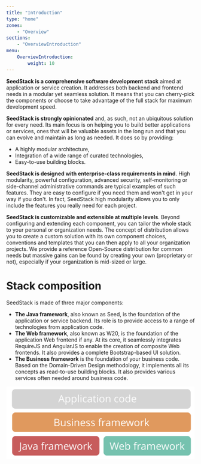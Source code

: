 ```yaml
---
title: "Introduction"
type: "home"
zones:
    - "Overview"
sections:
    - "OverviewIntroduction"
menu:
    OverviewIntroduction:
        weight: 10
---
```


**SeedStack is a comprehensive software development stack** aimed at application or service creation. It addresses both 
backend and frontend needs in a modular yet seamless solution. It means that you can cherry-pick the components or 
choose to take advantage of the full stack for maximum development speed. 

**SeedStack is strongly opinionated** and, as such, not an ubiquitous solution for every need. Its main focus is on helping 
you to build better applications or services, ones that will be valuable assets in the long run and that you can evolve 
and maintain as long as needed. It does so by providing:

  * A highly modular architecture, 
  * Integration of a wide range of curated technologies,
  * Easy-to-use building blocks.
  
**SeedStack is designed with enterprise-class requirements in mind**. High modularity, powerful configuration, advanced 
security, self-monitoring or side-channel administrative commands are typical examples of such features. They are easy
to configure if you need them and won't get in your way if you don't. In fact, SeedStack high modularity allows you to 
only include the features you really need for each project.

**SeedStack is customizable and extensible at multiple levels**. Beyond configuring and extending each component, you can
tailor the whole stack to your personal or organization needs. The concept of distribution allows you to create a custom
solution with its own component choices, conventions and templates that you can then apply to all your organization 
projects. We provide a reference Open-Source distribution for common needs but massive gains can be found by creating
your own (proprietary or not), especially if your organization is mid-sized or large.

# Stack composition

SeedStack is made of three major components:

* **The Java framework**, also known as Seed, is the foundation of the application or service backend. Its role is to 
provide access to a range of technologies from application code.
* **The Web framework**, also known as W20, is the foundation of the application Web frontend if any. At its core, it 
seamlessly integrates RequireJS and AngularJS to enable the creation of composite Web frontends. It also provides a
complete Bootstrap-based UI solution.
* **The Business framework** is the foundation of your business code. Based on the Domain-Driven Design
methodology, it implements all its concepts as read-to-use building blocks. It also provides various services often
needed around business code.

![Stack diagram](img/stack.svg)

